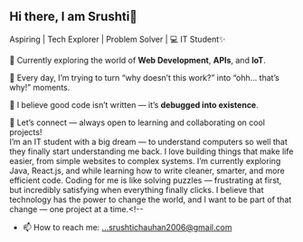 ## Hi there, I am Srushti👋
Aspiring | Tech Explorer | Problem Solver | 💻 IT Student✨

🔭 Currently exploring the world of **Web Development**, **APIs**, and **IoT**.  

🌱 Every day, I’m trying to turn “why doesn’t this work?” into “ohh… that’s why!” moments.  

🧩 I believe good code isn’t written — it’s **debugged into existence**.  

💬 Let’s connect — always open to learning and collaborating on cool projects!  
I’m an IT student with a big dream — to understand computers so well that they finally start understanding me back. I love building things that make life easier, from simple websites to complex systems. I’m currently exploring Java, React.js, and  while learning how to write cleaner, smarter, and more efficient code. Coding for me is like solving puzzles — frustrating at first, but incredibly satisfying when everything finally clicks. I believe that technology has the power to change the world, and I want to be part of that change — one project at a time.<!--


- 📫 How to reach me: ...srushtichauhan2006@gmail.com

